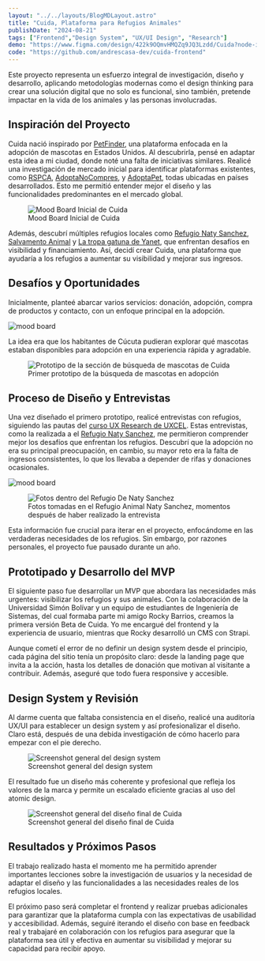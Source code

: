 ```yaml
---
layout: "../../layouts/BlogMDLayout.astro"
title: "Cuida, Plataforma para Refugios Animales"
publishDate: "2024-08-21"
tags: ["Frontend","Design System", "UX/UI Design", "Research"]
demo: "https://www.figma.com/design/422k9OQmvHMQZq9JQ3Lzdd/Cuida?node-id=0-1&t=hPnuh0Ziz6D9XCvO-0"
code: "https://github.com/andrescasa-dev/cuida-frontend"
---
```


Este proyecto representa un esfuerzo integral de investigación, diseño y desarrollo, aplicando metodologías modernas como el design thinking para crear una solución digital que no solo es funcional, sino también, pretende impactar en la vida de los animales y las personas involucradas.

## Inspiración del Proyecto

Cuida nació inspirado por [PetFinder](https://www.petfinder.com/), una plataforma enfocada en la adopción de mascotas en Estados Unidos. Al descubrirla, pensé en adaptar esta idea a mi ciudad, donde noté una falta de iniciativas similares. Realicé una investigación de mercado inicial para identificar plataformas existentes, como [RSPCA](https://www.adoptapet.com.au/), [AdoptaNoCompres](https://www.adoptanocompres.org/conocelos-aqui/), y [AdoptaPet](https://www.adoptapet.com.au/), todas ubicadas en países desarrollados. Esto me permitió entender mejor el diseño y las funcionalidades predominantes en el mercado global.

<figure>
  <img src="/images/Pasted%20image%2020240812152310.png" alt="Mood Board Inicial de Cuida">
  <figcaption>Mood Board Inicial de Cuida</figcaption>
</figure>


Además, descubrí múltiples refugios locales como [Refugio Naty Sanchez](https://www.instagram.com/refugioanimalnattysanchez/), [Salvamento Animal](https://www.instagram.com/salvamento_ventadegaraje/) y [La tropa gatuna de Yanet](https://www.instagram.com/latropagatunadeyane/), que enfrentan desafíos en visibilidad y financiamiento. Así, decidí crear Cuida, una plataforma que ayudaría a los refugios a aumentar su visibilidad y mejorar sus ingresos.

## Desafíos y Oportunidades

Inicialmente, planteé abarcar varios servicios: donación, adopción, compra de productos y contacto, con un enfoque principal en la adopción.

![mood board](/images/Pasted%20image%2020240812144857.png)

La idea era que los habitantes de Cúcuta pudieran explorar qué mascotas estaban disponibles para adopción en una experiencia rápida y agradable.

<figure>
  <img src="/images/Pasted%20image%2020240812145138.png" alt="Prototipo de la sección de búsqueda de mascotas de Cuida">
  <figcaption>Primer prototipo de la búsqueda de mascotas en adopción</figcaption>
</figure>

## Proceso de Diseño y Entrevistas

Una vez diseñado el primero prototipo, realicé entrevistas con refugios, siguiendo las pautas del [curso UX Research de UXCEL](https://app.uxcel.com/courses/ux-research). Estas entrevistas, como la realizada a el [Refugio Naty Sanchez](https://www.instagram.com/refugioanimalnattysanchez/), me permitieron comprender mejor los desafíos que enfrentan los refugios. Descubrí que la adopción no era su principal preocupación, en cambio, su mayor reto era la falta de ingresos consistentes, lo que los llevaba a depender de rifas y donaciones ocasionales.

![mood board](/images/Pasted%20image%2020240813154634.png)

<figure>
  <img src="/images/Pasted%20image%2020240813154702.png" alt="Fotos dentro del Refugio De Naty Sanchez">
  <figcaption>Fotos tomadas en el Refugio Animal Naty Sanchez, momentos después de haber realizado la entrevista</figcaption>
</figure>

Esta información fue crucial para iterar en el proyecto, enfocándome en las verdaderas necesidades de los refugios. Sin embargo, por razones personales, el proyecto fue pausado durante un año.

## Prototipado y Desarrollo del MVP

El siguiente paso fue desarrollar un MVP que abordara las necesidades más urgentes: visibilizar los refugios y sus animales. Con la colaboración de la Universidad Simón Bolívar y un equipo de estudiantes de Ingeniería de Sistemas, del cual formaba parte mi amigo Rocky Barrios, creamos la primera versión Beta de Cuida. Yo me encargué del frontend y la experiencia de usuario, mientras que Rocky desarrolló un CMS con Strapi.

Aunque cometí el error de no definir un design system desde el principio, cada página del sitio tenía un propósito claro: desde la landing page que invita a la acción, hasta los detalles de donación que motivan al visitante a contribuir. Además, aseguré que todo fuera responsive y accesible.

## Design System y Revisión

Al darme cuenta que faltaba consistencia en el diseño, realicé una auditoría UX/UI para establecer un design system y así profesionalizar el diseño. Claro está, después de una debida investigación de cómo hacerlo para empezar con el pie derecho.

<figure>
  <img src="/images/Pasted%20image%2020240813152004.png" alt="Screenshot general del design system">
  <figcaption>Screenshot general del design system</figcaption>
</figure>

El resultado fue un diseño más coherente y profesional que refleja los valores de la marca y permite un escalado eficiente gracias al uso del atomic design.

<figure>
  <img src="/images/Pasted%20image%2020240813152339.png" alt="Screenshot general del diseño final de Cuida">
  <figcaption>Screenshot general del diseño final de Cuida</figcaption>
</figure>

## Resultados y Próximos Pasos

El trabajo realizado hasta el momento me ha permitido aprender importantes lecciones sobre la investigación de usuarios y la necesidad de adaptar el diseño y las funcionalidades a las necesidades reales de los refugios locales.

El próximo paso será completar el frontend y realizar pruebas adicionales para garantizar que la plataforma cumpla con las expectativas de usabilidad y accesibilidad. Además, seguiré iterando el diseño con base en feedback real y trabajaré en colaboración con los refugios para asegurar que la plataforma sea útil y efectiva en aumentar su visibilidad y mejorar su capacidad para recibir apoyo.

